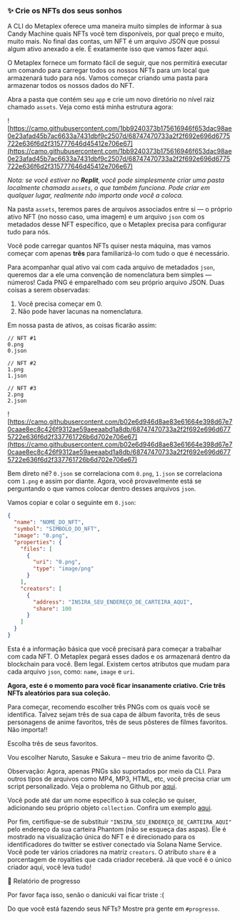 ### ✨ Crie os NFTs dos seus sonhos

A CLI do Metaplex oferece uma maneira muito simples de informar à sua Candy Machine quais NFTs você tem disponíveis, por qual preço e muito, muito mais. No final das contas, um NFT é um arquivo JSON que possui algum ativo anexado a ele. É exatamente isso que vamos fazer aqui.

O Metaplex fornece um formato fácil de seguir, que nos permitirá executar um comando para carregar todos os nossos NFTs para um local que armazenará tudo para nós. Vamos começar criando uma pasta para armazenar todos os nossos dados do NFT.

Abra a pasta que contém seu `app` e crie um novo diretório no nível raiz chamado `assets`. Veja como está minha estrutura agora:

![https://camo.githubusercontent.com/1bb9240373b175616946f653dac98ae0e23afad45b7ac6633a7431dbf9c2507d/68747470733a2f2f692e696d6775722e636f6d2f315777646d45412e706e67](https://camo.githubusercontent.com/1bb9240373b175616946f653dac98ae0e23afad45b7ac6633a7431dbf9c2507d/68747470733a2f2f692e696d6775722e636f6d2f315777646d45412e706e67)

_Nota: se você estiver no **Replit**, você pode simplesmente criar uma pasta localmente chamada `assets`, o que também funciona. Pode criar em qualquer lugar, realmente não importa onde você a coloca._

Na pasta `assets`, teremos pares de arquivos associados entre si — o próprio ativo NFT (no nosso caso, uma imagem) e um arquivo `json` com os metadados desse NFT específico, que o Metaplex precisa para configurar tudo para nós.

Você pode carregar quantos NFTs quiser nesta máquina, mas vamos começar com apenas **três** para familiarizá-lo com tudo o que é necessário.

Para acompanhar qual ativo vai com cada arquivo de metadados `json`, queremos dar a ele uma convenção de nomenclatura bem simples — números! Cada PNG é emparelhado com seu próprio arquivo JSON. Duas coisas a serem observadas:



1. Você precisa começar em 0.
2. Não pode haver lacunas na nomenclatura.

Em nossa pasta de ativos, as coisas ficarão assim:


```
// NFT #1
0.png
0.json

// NFT #2
1.png
1.json

// NFT #3
2.png
2.json
```


![https://camo.githubusercontent.com/b02e6d946d8ae83e61664e398d67e70caae8ec8c426f9312ae59aeeaabd1a8db/68747470733a2f2f692e696d6775722e636f6d2f337761726b6d702e706e67](https://camo.githubusercontent.com/b02e6d946d8ae83e61664e398d67e70caae8ec8c426f9312ae59aeeaabd1a8db/68747470733a2f2f692e696d6775722e636f6d2f337761726b6d702e706e67)

Bem direto né? `0.json` se correlaciona com `0.png`, `1.json` se correlaciona com `1.png` e assim por diante. Agora, você provavelmente está se perguntando o que vamos colocar dentro desses arquivos `json`.

Vamos copiar e colar o seguinte em `0.json`:


```json
{
  "name": "NOME_DO_NFT",
  "symbol": "SIMBOLO_DO_NFT",
  "image": "0.png",
  "properties": {
    "files": [
      {
        "uri": "0.png",
        "type": "image/png"
      }
    ],
    "creators": [
      {
        "address": "INSIRA_SEU_ENDEREÇO_DE_CARTEIRA_AQUI",
        "share": 100
      }
    ]
  }
}
```


Esta é a informação básica que você precisará para começar a trabalhar com cada NFT. O Metaplex pegará esses dados e os armazenará dentro da blockchain para você. Bem legal. Existem certos atributos que mudam para cada arquivo `json`, como: `name`, `image` e `uri`. 

**Agora, este é o momento para você ficar insanamente criativo. Crie três NFTs aleatórios para sua coleção.**

Para começar, recomendo escolher três PNGs com os quais você se identifica. Talvez sejam três de sua capa de álbum favorita, três de seus personagens de anime favoritos, três de seus pôsteres de filmes favoritos. Não importa!!

Escolha três de seus favoritos.

Vou escolher Naruto, Sasuke e Sakura – meu trio de anime favorito 😊.

Observação: Agora, apenas PNGs são suportados por meio da CLI. Para outros tipos de arquivos como MP4, MP3, HTML, etc, você precisa criar um script personalizado. Veja o problema no Github por [aqui](https://github.com/metaplex-foundation/metaplex/issues/511).

Você pode até dar um nome específico à sua coleção se quiser, adicionando seu próprio objeto `collection`. Confira um exemplo [aqui](https://docs.metaplex.com/candy-machine-v2/preparing-assets#-image-0png).

Por fim, certifique-se de substituir `"INSIRA_SEU_ENDEREÇO_DE_CARTEIRA_AQUI"` pelo endereço da sua carteira Phantom (não se esqueça das aspas). Ele é mostrado na visualização única do NFT e é direcionado para os identificadores do twitter se estiver conectado via Solana Name Service. Você pode ter vários criadores na matriz `creators`. O atributo `share` é a porcentagem de royalties que cada criador receberá. Já que você é o único criador aqui, você leva tudo!

🚨 Relatório de progresso

Por favor faça isso, senão o danicuki vai ficar triste :(

Do que você está fazendo seus NFTs? Mostre pra gente em `#progresso`.
